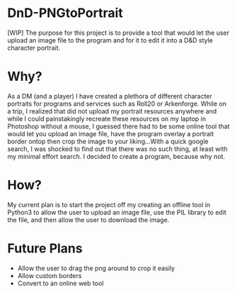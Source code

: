 # DnD-PNGtoPortrait
[WIP] The purpose for this project is to provide a tool that would let the user upload an 
image file to the program and for it to edit it into a D&amp;D style character portrait.

<p>
  <h1>Why?</h1>
</p>
As a DM (and a player) I have created a plethora of different character portraits for programs and services such as Roll20 or Arkenforge. While on a trip, I realized that did not upload my portrait resources anywhere and while I could painstakingly recreate these resources on my laptop in Photoshop without a mouse, I guessed there had to be some online tool that would let you upload an image file, have the program overlay a portrait border ontop then crop the image to your liking...With a quick google search, I was shocked to find out that there was no such thing, at least with my minimal effort search. I decided to create a program, because why not.

<p>
  <h1>How?</h1>
</p>
My current plan is to start the project off my creating an offline tool in Python3 to allow the user to upload an image file, use the PIL library to edit the file, and then allow the user to download the image.

<p>
  <h1>Future Plans</h1>
</p>
<ul>
  <li>Allow the user to drag the png around to crop it easily</li>
  <li>Allow custom borders</li>
  <li>Convert to an online web tool</li>
</ul>
